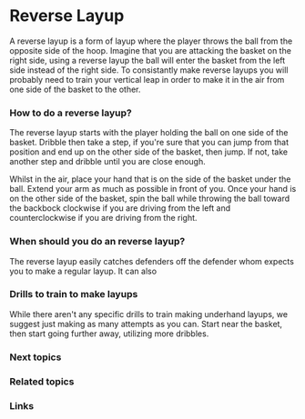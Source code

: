 
# Reverse Layup

A reverse layup is a form of layup where the player throws the ball from the opposite side of the hoop. Imagine that you are attacking the basket on the right side, using a reverse layup the ball will enter the basket from the left side instead of the right side. To consistantly make reverse layups you will probably need to train your vertical leap in order to make it in the air from one side of the basket to the other.

### How to do a reverse layup?

The reverse layup starts with the player holding the ball on one side of the basket. Dribble then take a step, if you're sure that you can jump from that position and end up on the other side of the basket, then jump. If not, take another step and dribble until you are close enough.

Whilst in the air, place your hand that is on the side of the basket under the ball. Extend your arm as much as possible in front of you. Once your hand is on the other side of the basket, spin the ball while throwing the ball toward the backbock clockwise if you are driving from the left and counterclockwise if you are driving from the right.


### When should you do an reverse layup?

The reverse layup easily catches defenders off  the defender whom expects you to make a regular layup. It can also 

### Drills to train to make layups

While there aren't any specific drills to train making underhand layups, we suggest just making as many attempts as you can. Start near the basket, then start going further away, utilizing more dribbles.

### Next topics



### Related topics

### Links

<!--stackedit_data:
eyJoaXN0b3J5IjpbNTkzNDk0MDMzXX0=
-->